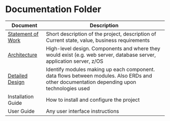 # Documentation Folder
| Document | Description |
|---|---|
| [Statement of Work](https://github.com/muhammad-md/Zowe-explorer-extension-templates/blob/master/Documentation/Statement%20of%20work.md)| Short description of the project, description of Current state, value, business requirements |
| [Architecture](https://github.com/muhammad-md/Zowe-explorer-extension-templates/blob/master/Documentation/Project%20Architecture.md) | High-level design.  Components and where they would exist (e.g. web server, database server, application server, z/OS |
| [Detailed Design](https://github.com/muhammad-md/Zowe-explorer-extension-templates/blob/master/Documentation/Detail%20desing.md) | Identify modules making up each component.  data flows between modules.  Also ERDs and other documentation depending upon technologies used |
| Installation Guide| How to install and configure the project |
| User Guide | Any user interface instructions |
